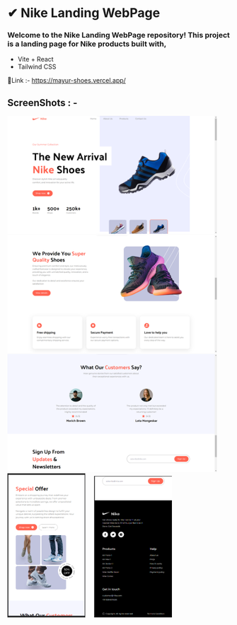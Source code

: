 # **✔ Nike Landing WebPage**

### **Welcome to the Nike Landing WebPage repository! This project is a landing page for Nike products built with,**
- Vite + React
- Tailwind CSS
  &nbsp;

🔗Link :- https://mayur-shoes.vercel.app/

<bold><h2>ScreenShots : - </h2></bold>

<img alt="GIF" src="https://github.com/Mayurdhamgunde/shoes-mayurpage/blob/main/project-images/photo-1.png?raw=true" width="94%"/>
&nbsp;
<img alt="GIF" src="https://github.com/Mayurdhamgunde/shoes-mayurpage/blob/main/project-images/photo-2.png?raw=true" width="94%"/>
&nbsp;
<img alt="GIF" src="https://github.com/Mayurdhamgunde/shoes-mayurpage/blob/main/project-images/photo-3.png?raw=true" width="94%"/>
&nbsp;

<div>
    <img alt="GIF" src="https://github.com/Mayurdhamgunde/shoes-mayurpage/blob/main/project-images/photo-4.png?raw=true" width="35%"/>
    &nbsp;&nbsp;&nbsp;
    <img alt="GIF" src="https://github.com/Mayurdhamgunde/shoes-mayurpage/blob/main/project-images/photo-5.png?raw=true" width="35%"/>  
</div>


